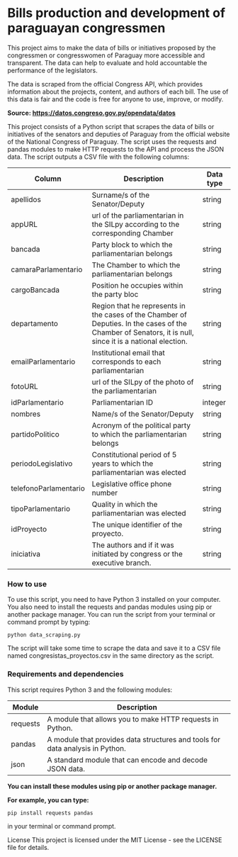 # Bills production and development of paraguayan congressmen

This project aims to make the data of bills or initiatives proposed by the congressmen or congresswomen of Paraguay more accessible and transparent. The data can help to evaluate and hold accountable the performance of the legislators.

The data is scraped from the official Congress API, which provides information about the projects, content, and authors of each bill. The use of this data is fair and the code is free for anyone to use, improve, or modify.

**Source: https://datos.congreso.gov.py/opendata/datos**

This project consists of a Python script that scrapes the data of bills or initiatives of the senators and deputies of Paraguay from the official website of the National Congress of Paraguay. The script uses the requests and pandas modules to make HTTP requests to the API and process the JSON data. The script outputs a CSV file with the following columns:

| Column                | Description                                                                                                                                              | Data type |
| --------------------- | -------------------------------------------------------------------------------------------------------------------------------------------------------- | --------- |
| apellidos             | Surname/s of the Senator/Deputy                                                                                                                          | string    |
| appURL                | url of the parliamentarian in the SILpy according to the corresponding Chamber                                                                           | string    |
| bancada               | Party block to which the parliamentarian belongs                                                                                                         | string    |
| camaraParlamentario   | The Chamber to which the parliamentarian belongs                                                                                                         | string    |
| cargoBancada          | Position he occupies within the party bloc                                                                                                               | string    |
| departamento          | Region that he represents in the cases of the Chamber of Deputies. In the cases of the Chamber of Senators, it is null, since it is a national election. | string    |
| emailParlamentario    | Institutional email that corresponds to each parliamentarian                                                                                             | string    |
| fotoURL               | url of the SILpy of the photo of the parliamentarian                                                                                                     | string    |
| idParlamentario       | Parliamentarian ID                                                                                                                                       | integer   |
| nombres               | Name/s of the Senator/Deputy                                                                                                                             | string    |
| partidoPolitico       | Acronym of the political party to which the parliamentarian belongs                                                                                      | string    |
| periodoLegislativo    | Constitutional period of 5 years to which the parliamentarian was elected                                                                                | string    |
| telefonoParlamentario | Legislative office phone number                                                                                                                          | string    |
| tipoParlamentario     | Quality in which the parliamentarian was elected                                                                                                         | string    |
| idProyecto            | The unique identifier of the proyecto.                                                                                                                   | string    |
| iniciativa            | The authors and if it was initiated by congress or the executive branch.                                                                                 | string    |

### How to use

To use this script, you need to have Python 3 installed on your computer. You also need to install the requests and pandas modules using pip or another package manager. You can run the script from your terminal or command prompt by typing:

`python data_scraping.py`

The script will take some time to scrape the data and save it to a CSV file named congresistas_proyectos.csv in the same directory as the script.

### Requirements and dependencies

This script requires Python 3 and the following modules:

| Module   | Description                                                                   |
| -------- | ----------------------------------------------------------------------------- |
| requests | A module that allows you to make HTTP requests in Python.                     |
| pandas   | A module that provides data structures and tools for data analysis in Python. |
| json     | A standard module that can encode and decode JSON data.                       |

**You can install these modules using pip or another package manager.**

**For example, you can type:**

`pip install requests pandas`

in your terminal or command prompt.

License
This project is licensed under the MIT License - see the LICENSE file for details.
